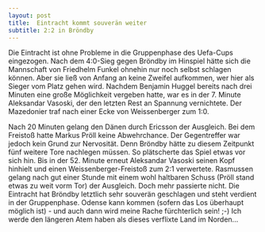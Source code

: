 ```yaml
---
layout: post
title:  Eintracht kommt souverän weiter
subtitle: 2:2 in Bröndby
---
```


Die Eintracht ist ohne Probleme in die Gruppenphase des Uefa-Cups eingezogen. Nach dem 4:0-Sieg gegen Bröndby im Hinspiel hätte sich die Mannschaft von Friedhelm Funkel ohnehin nur noch selbst schlagen können. Aber sie ließ von Anfang an keine Zweifel aufkommen, wer hier als Sieger vom Platz gehen wird. Nachdem Benjamin Huggel bereits nach drei Minuten eine große Möglichkeit vergeben hatte, war es in der 7. Minute Aleksandar Vasoski, der den letzten Rest an Spannung vernichtete. Der Mazedonier traf nach einer Ecke von Weissenberger zum 1:0.

Nach 20 Minuten gelang den Dänen durch Ericsson der Ausgleich. Bei dem Freistoß hatte Markus Pröll keine Abwehrchance. Der Gegentreffer war jedoch kein Grund zur Nervosität. Denn Bröndby hätte zu diesem Zeitpunkt fünf weitere Tore nachlegen müssen. So plätscherte das Spiel etwas vor sich hin. Bis in der 52. Minute erneut Aleksandar Vasoski seinen Kopf hinhielt und einen Weissenberger-Freistoß zum 2:1 verwertete. Rasmussen gelang nach gut einer Stunde mit einem wohl haltbaren Schuss (Pröll stand etwas zu weit vorm Tor) der Ausgleich. Doch mehr passierte nicht. Die Eintracht hat Bröndby letztlich sehr souverän geschlagen und steht verdient in der Gruppenphase. Odense kann kommen (sofern das Los überhaupt möglich ist) - und auch dann wird meine Rache fürchterlich sein! ;-) Ich werde den längeren Atem haben als dieses verflixte Land im Norden...
